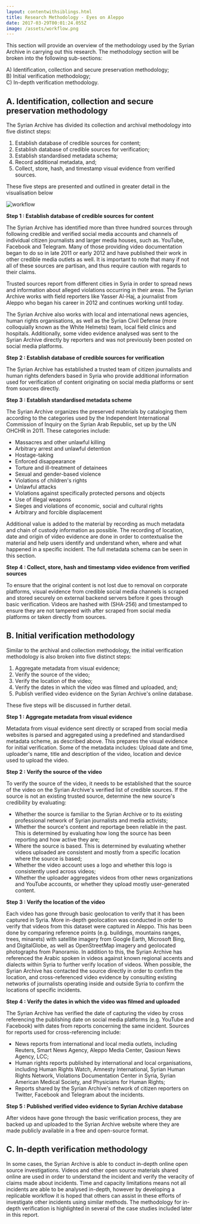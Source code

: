 ```yaml
---
layout: contentwithsiblings.html
title: Research Methodology - Eyes on Aleppo
date: 2017-03-29T00:01:24.055Z
image: /assets/workflow.png
---
```

This section will provide an overview of the methodology used by the Syrian Archive in carrying out this research. The methodology section will be broken into the following sub-sections:

A) Identification, collection and secure preservation methodology;  
B) Initial verification methodology;  
C) In-depth verification methodology.

## A. Identification, collection and secure preservation methodology

The Syrian Archive has divided its collection and archival methodology into five distinct steps:

1. Establish database of credible sources for content;  
2. Establish database of credible sources for verification;  
3. Establish standardised metadata schema;  
4. Record additional metadata, and;  
5. Collect, store, hash, and timestamp visual evidence from verified sources.

These five steps are presented and outlined in greater detail in the visualisation below

![workflow][1]

**Step 1 : Establish database of credible sources for content**  

The Syrian Archive has identified more than three hundred sources through following credible and verified social media accounts and channels of individual citizen journalists and larger media houses, such as. YouTube, Facebook and Telegram. Many of those providing video documentation began to do so in late 2011 or early 2012 and have published their work in other credible media outlets as well. It is important to note that many if not all of these sources are partisan, and thus require caution with regards to their claims.  

Trusted sources report from different cities in Syria in order to spread news and information about alleged violations occurring in their areas. The Syrian Archive works with field reporters like Yasser Al-Haj, a journalist from Aleppo who began his career in 2012 and continues working until today.

The Syrian Archive also works with local and international news agencies, human rights organisations, as well as the Syrian Civil Defense (more colloquially known as the White Helmets) team, local field clinics and hospitals. Additionally, some video evidence analysed was sent to the Syrian Archive directly by reporters and was not previously been posted on social media platforms.

**Step 2 : Establish database of credible sources for verification**

The Syrian Archive has established a trusted team of citizen journalists and human rights defenders based in Syria who provide additional information used for verification of content originating on social media platforms or sent from sources directly.

**Step 3 : Establish standardised metadata scheme**

The Syrian Archive organizes the preserved materials by cataloging them according to the categories used by the Independent International Commission of Inquiry on the Syrian Arab Republic, set up by the UN OHCHR in 2011. These categories include:

* Massacres and other unlawful killing  
* Arbitrary arrest and unlawful detention  
* Hostage-taking  
* Enforced disappearance  
* Torture and ill-treatment of detainees  
* Sexual and gender-based violence  
* Violations of children's rights  
* Unlawful attacks  
* Violations against specifically protected persons and objects  
* Use of illegal weapons  
* Sieges and violations of economic, social and cultural rights  
* Arbitrary and forcible displacement

Additional value is added to the material by recording as much metadata and chain of custody information as possible. The recording of location, date and origin of video evidence are done in order to contextualise the material and help users identify and understand when, where and what happened in a specific incident. The full metadata schema can be seen in this section.

**Step 4 : Collect, store, hash and timestamp video evidence from verified sources**

To ensure that the original content is not lost due to removal on corporate platforms, visual evidence from credible social media channels is scraped and stored securely on external backend servers before it goes through basic verification. Videos are hashed with (SHA-256) and timestamped to ensure they are not tampered with after scraped from social media platforms or taken directly from sources.

## B. Initial verification methodology

Similar to the archival and collection methodology, the initial verification methodology is also broken into five distinct steps:

1. Aggregate metadata from visual evidence;  
2. Verify the source of the video;  
3. Verify the location of the video;  
4. Verify the dates in which the video was filmed and uploaded, and;  
5. Publish verified video evidence on the Syrian Archive's online database.  

These five steps will be discussed in further detail.

**Step 1 : Aggregate metadata from visual evidence**

Metadata from visual evidence sent directly or scraped from social media websites is parsed and aggregated using a predefined and standardised metadata scheme, as described above. This prepares the visual evidence for initial verification. Some of the metadata includes: Upload date and time, uploader's name, title and description of the video, location and device used to upload the video.

**Step 2 : Verify the source of the video**

To verify the source of the video, it needs to be established that the source of the video on the Syrian Archive's verified list of credible sources. If the source is not an existing trusted source, determine the new source's credibility by evaluating:

* Whether the source is familiar to the Syrian Archive or to its existing professional network of Syrian journalists and media activists;  
* Whether the source's content and reportage been reliable in the past. This is determined by evaluating how long the source has been reporting and how active they are;  
* Where the source is based. This is determined by evaluating whether videos uploaded are consistent and mostly from a specific location where the source is based;  
* Whether the video account uses a logo and whether this logo is consistently used across videos;  
* Whether the uploader aggregates videos from other news organizations and YouTube accounts, or whether they upload mostly user-generated content.

**Step 3 : Verify the location of the video**

Each video has gone through basic geolocation to verify that it has been captured in Syria. More in-depth geolocation was conducted in order to verify that videos from this dataset were captured in Aleppo. This has been done by comparing reference points (e.g. buildings, mountains ranges, trees, minarets) with satellite imagery from Google Earth, Microsoft Bing, and DigitalGlobe, as well as OpenStreetMap imagery and geolocated photographs from Panoramio. In addition to this, the Syrian Archive has referenced the Arabic spoken in videos against known regional accents and dialects within Syria to further verify location of videos. When possible, the Syrian Archive has contacted the source directly in order to confirm the location, and cross-referenced video evidence by consulting existing networks of journalists operating inside and outside Syria to confirm the locations of specific incidents.

**Step 4 : Verify the dates in which the video was filmed and uploaded**

The Syrian Archive has verified the date of capturing the video by cross referencing the publishing date on social media platforms (e.g. YouTube and Facebook) with dates from reports concerning the same incident. Sources for reports used for cross-referencing include:

* News reports from international and local media outlets, including Reuters, Smart News Agency, Aleppo Media Center, Qasioun News Agency, LCC;   
* Human rights reports published by international and local organisations, including Human Rights Watch, Amnesty International, Syrian Human Rights Network, Violations Documentation Center in Syria, Syrian American Medical Society, and Physicians for Human Rights;  
* Reports shared by the Syrian Archive's network of citizen reporters on Twitter, Facebook and Telegram about the incidents.  

**Step 5 : Published verified video evidence to Syrian Archive database**

After videos have gone through the basic verification process, they are backed up and uploaded to the Syrian Archive website where they are made publicly available in a free and open-source format.

## C. In-depth verification methodology

In some cases, the Syrian Archive is able to conduct in-depth online open source investigations. Videos and other open source materials shared online are used in order to understand the incident and verify the veracity of claims made about incidents. Time and capacity limitations means not all incidents are able to be analysed in-depth, however by developing a replicable workflow it is hoped that others can assist in these efforts of investigate other incidents using similar methods. The methodology for in-depth verification is highlighted in several of the case studies included later in this report.

[1]: /assets/workflow.png
